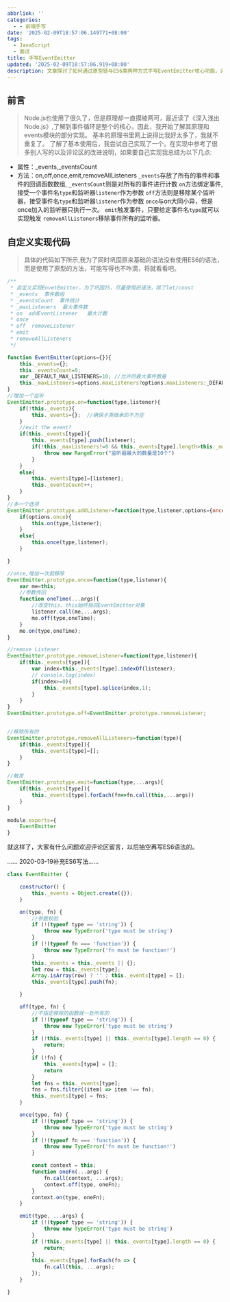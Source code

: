 ```yaml
---
abbrlink: ''
categories:
  - - 前端手写
date: '2025-02-09T18:57:06.149771+08:00'
tags:
  - JavaScript
  - 面试
title: 手写EventEmitter
updated: '2025-02-09T18:57:06.919+08:00'
description: 文章探讨了如何通过原型链与ES6类两种方式手写EventEmitter核心功能，详细解析了事件监听机制的实现要点。作者基于Node.js事件模块构建思路，设计了包含_events对象存储回调、_maxListeners限制等属性的类，实现了on/off/once/emit等方法，重点处理了事件注册、一次性监听器自动注销、回调函数作用域控制等技术难点，并特别指出传统写法与ES6类实现的差异，展现了事件驱动的底层原理及代码实践。
---
```

## 前言

> Node.js也使用了很久了，但是原理却一直摸棱两可，最近读了《深入浅出Node.js》,了解到事件循环是整个的核心，因此，我开始了解其原理和events模块的部分实现。
> 基本的原理书里网上说得比我好太多了，我就不重复了。
> 了解了基本使用后，我尝试自己实现了一个。在实现中参考了很多别人写的以及评论区的改进说明，如果要自己实现我总结为以下几点:

* 属性：_events,_eventsCount
* 方法：on,off,once,emit,removeAllListeners
  `_events`存放了所有的事件和事件的回调函数数组,
  `_eventsCount`则是对所有的事件进行计数
  `on`方法绑定事件,接受一个事件名`type`和监听器`listener`作为参数
  `off`方法则是移除某个监听器，接受事件名`type`和监听器`listener`作为参数
  `once`与on大同小异，但是once加入的监听器只执行一次。
  `emit`触发事件，只要给定事件名`type`就可以实现触发
  `removeAllListeners`移除事件所有的监听器。

## 自定义实现代码

> 具体的代码如下所示,我为了同时巩固原来基础的语法没有使用ES6的语法，而是使用了原型的方法，可能写得也不咋滴，将就看看吧。

```javascript
/**
 * 自定义实现EnvetEmitter，为了巩固JS，尽量使用旧语法，除了let/const
 * _events  事件数组
 * _eventsCount  事件统计
 * _maxListeners  最大事件数
 * on  addEventListener   最大计数
 * once
 * off  removeListener
 * emit
 * removeAllListeners
 */

function EventEmitter(options={}){
    this._events={};
    this._eventsCount=0;
    var _DEFAULT_MAX_LISTENERS=10; //允许的最大事件数量
    this._maxListeners=options.maxListeners?options.maxListeners:_DEFAULT_MAX_LISTENERS;
}
//增加一个监听
EventEmitter.prototype.on=function(type,listener){
    if(!this._events){
        this._events={};  //确保子类继承的不为空
    }
    //exit the event?
    if(this._events[type]){
        this._events[type].push(listener);
        if(!this._maxListeners!=0 && this._events[type].length>this._maxListeners){
            throw new RangeError("监听器最大的数量是10个")
        }
    }
    else{
        this._events[type]=[listener];
        this._eventsCount++;
    }
}
//多一个选项
EventEmitter.prototype.addListener=function(type,listener,options={once:false}){
    if(options.once){
        this.on(type,listener);
    }
    else{
        this.once(type,listener);
    }

}

//once,增加一次就移除
EventEmitter.prototype.once=function(type,listener){
    var me=this;
    //参数传回
    function oneTime(...args){
        //改变this，this始终指向EventEmitter对象
        listener.call(me,...args);
        me.off(type,oneTime);
    }
    me.on(type,oneTime);
}

//remove Listener
EventEmitter.prototype.removeListener=function(type,listener){
    if(this._events[type]){
        var index=this._events[type].indexOf(listener);
        // console.log(index)
        if(index>=0){
            this._events[type].splice(index,1);
        }
    }
}
EventEmitter.prototype.off=EventEmitter.prototype.removeListener;


//移除所有的
EventEmitter.prototype.removeAllListeners=function(type){
    if(this._events[type]){
        this._events[type]=[];
    }
}

//触发
EventEmitter.prototype.emit=function(type,...args){
    if(this._events[type]){
        this._events[type].forEach(fn=>fn.call(this,...args))
    }
}

module.exports={
    EventEmitter
}
```

就这样了，大家有什么问题欢迎评论区留言，以后抽空再写ES6语法的。

...... 2020-03-19补充ES6写法......

```javascript
class EventEmitter {

    constructor() {
        this._events = Object.create({});
    }

    on(type, fn) {
        //参数校验
        if (!(typeof type == 'string')) {
            throw new TypeError('type must be string')
        }
        if (!(typeof fn === 'function')) {
            throw new TypeError('fn must be function!')
        }
        this._events = this._events || {};
        let row = this._events[type];
        Array.isArray(row) ? '' : this._events[type] = [];
        this._events[type].push(fn);

    }

    off(type, fn) {
        //不指定移除的函数就一处所有的
        if (!(typeof type == 'string')) {
            throw new TypeError('type must be string')
        }
        if (!this._events[type] || this._events[type].length == 0) {
            return;
        }
        if (!fn) {
            this._events[type] = [];
            return
        }
        let fns = this._events[type];
        fns = fns.filter((item) => item !== fn);
        this._events[type] = fns;
    }

    once(type, fn) {
        if (!(typeof type == 'string')) {
            throw new TypeError('type must be string')
        }
        if (!(typeof fn === 'function')) {
            throw new TypeError('fn must be function!')
        }

        const context = this;
        function oneFn(...args) {
            fn.call(context, ...args);
            context.off(type, oneFn);
        }
        context.on(type, oneFn);
    }

    emit(type, ...args) {
        if (!(typeof type == 'string')) {
            throw new TypeError('type must be string')
        }
        if (!this._events[type] || this._events[type].length == 0) {
            return;
        }
        this._events[type].forEach(fn => {
            fn.call(this, ...args);
        });
    }

}
```

